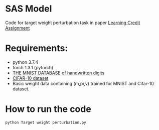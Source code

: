 # SAS Model
Code for target weight perturbation task in paper [Learning Credit Assignment](https://arxiv.org/abs/2001.03354)
# Requirements:
* python 3.7.4 
* torch 1.3.1 (pytorch)
* [THE MNIST DATABASE of handwritten digits](http://yann.lecun.com/exdb/mnist/)
* [CIFAR-10 dataset](https://www.cs.toronto.edu/~kriz/cifar.html)
* Basic weight data containing (m,pi,v) trained for MNIST and Cifar-10 dataset.
# How to run the code
`
python Target weight perturbation.py
`
